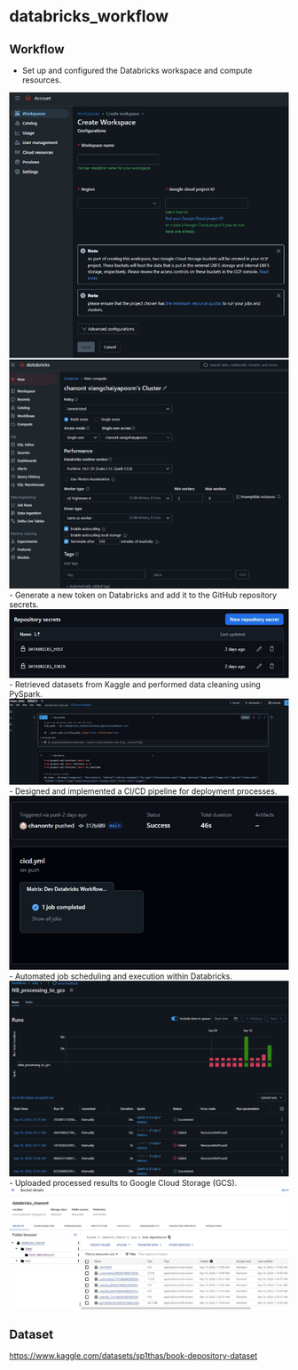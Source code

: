 # databricks_workflow

## Workflow
   - Set up and configured the Databricks workspace and compute resources.
   <img src="img/create_workspaces.jpg" />
   <img src="img/create_compute.jpg" />
   - Generate a new token on Databricks and add it to the GitHub repository secrets.
   <img src="img/repository_secrets.jpg" />
   - Retrieved datasets from Kaggle and performed data cleaning using PySpark.
   <img src="img/notebook_workspace.jpg" />
   - Designed and implemented a CI/CD pipeline for deployment processes.
   <img src="img/git_actions.jpg" />
   - Automated job scheduling and execution within Databricks. 
   <img src="img/jobs.jpg" />
   - Uploaded processed results to Google Cloud Storage (GCS).
   <img src="img/gcs.jpg" />

## Dataset
https://www.kaggle.com/datasets/sp1thas/book-depository-dataset